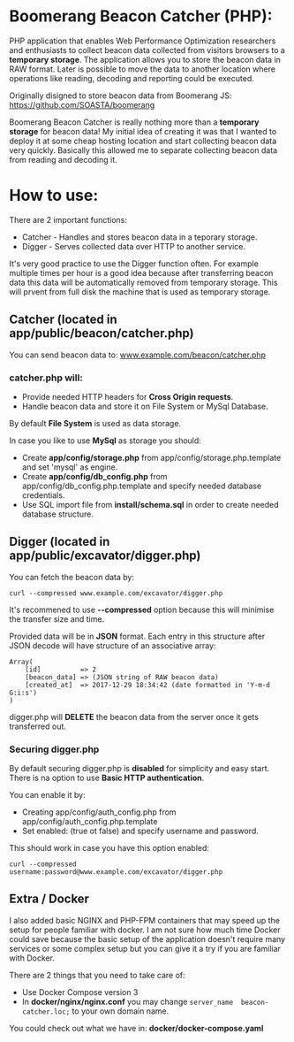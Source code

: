 # Boomerang Beacon Catcher (PHP):

PHP application that enables Web Performance Optimization researchers and enthusiasts to collect beacon data collected from visitors browsers to a **temporary storage**. The application allows you to store the beacon data in RAW format. Later is possible to move the data to another location where operations like reading, decoding and reporting could be executed.

Originally disigned to store beacon data from Boomerang JS: https://github.com/SOASTA/boomerang

Boomerang Beacon Catcher is really nothing more than a **temporary storage** for beacon data! My initial idea of creating it was that I wanted to deploy it at some cheap hosting location and start collecting beacon data very quickly. Basically this allowed me to separate collecting beacon data from reading and decoding it.

# How to use:

There are 2 important functions:
 - Catcher - Handles and stores beacon data in a teporary storage.
 - Digger - Serves collected data over HTTP to another service.
 
It's very good practice to use the Digger function often. For example multiple times per hour is a good idea because after transferring beacon data this data will be automatically removed from temporary storage. This will prvent from full disk the machine that is used as temporary storage.

## Catcher (located in app/public/beacon/catcher.php)

You can send beacon data to: www.example.com/beacon/catcher.php

### catcher.php will:
 - Provide needed HTTP headers for **Cross Origin requests**.
 - Handle beacon data and store it on File System or MySql Database.

By default **File System** is used as data storage.

In case you like to use **MySql** as storage you should:
 - Create **app/config/storage.php** from app/config/storage.php.template and set 'mysql' as engine.
 - Create **app/config/db_config.php** from app/config/db_config.php.template and specify needed database credentials.
 - Use SQL import file from **install/schema.sql** in order to create needed database structure.
 
## Digger (located in app/public/excavator/digger.php)

You can fetch the beacon data by:
```
curl --compressed www.example.com/excavator/digger.php
```

It's recommened to use **--compressed** option because this will minimise the transfer size and time.

Provided data will be in **JSON** format. Each entry in this structure after JSON decode will have structure of an associative array:
```
Array(
    [id]          => 2
    [beacon_data] => (JSON string of RAW beacon data)
    [created_at]  => 2017-12-29 18:34:42 (date formatted in 'Y-m-d G:i:s')
)
```

digger.php will **DELETE** the beacon data from the server once it gets transferred out.

### Securing digger.php

By default securing digger.php is **disabled** for simplicity and easy start. There is na option to use **Basic HTTP authentication**. 

You can enable it by:
 - Creating app/config/auth_config.php from app/config/auth_config.php.template
 - Set enabled: (true ot false) and specify username and password.

This should work in case you have this option enabled:
```
curl --compressed username:password@www.example.com/excavator/digger.php
```

## Extra / Docker

I also added basic NGINX and PHP-FPM containers that may speed up the setup for people familiar with docker. I am not sure how much time Docker could save because the basic setup of the application doesn't require many services or some complex setup but you can give it a try if you are familiar with Docker.

There are 2 things that you need to take care of:
 * Use Docker Compose version 3
 * In **docker/nginx/nginx.conf** you may change `server_name  beacon-catcher.loc;` to your own domain name.

You could check out what we have in: **docker/docker-compose.yaml**
